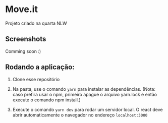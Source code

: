 # Move.it
Projeto criado na quarta NLW

## Screenshots
Comming soon :)

## Rodando a aplicação:

1) Clone esse repositório

2) Na pasta, use o comando `yarn` para instalar as dependências. (Nota: caso prefira usar o npm, primeiro apague o arquivo yarn.lock e então execute o comando npm install.)

3) Execute o comando `yarn dev` para rodar um servidor local. O react deve abrir automaticamente o navegador no endereço `localhost:3000`